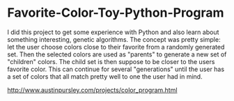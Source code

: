 # Favorite-Color-Toy-Python-Program

I did this project to get some experience with Python and also learn about something interesting, genetic algorithms. 
The concept was pretty simple: let the user choose colors close to their favorite from a randomly generated set. Then 
the selected colors are used as "parents" to generate a new set of "children" colors. The child set is then suppose to 
be closer to the users favorite color. This can continue for several "generations" until the user has a set of colors 
that all match pretty well to one the user had in mind.

http://www.austinpursley.com/projects/color_program.html
